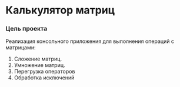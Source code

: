 # **Калькулятор матриц**
### __Цель проекта__
Реализация консольного приложения для выполнения операций с матрицами:

1. Сложение матриц.
2. Умножение матриц.
3. Перегрузка операторов
4. Обработка исключений
